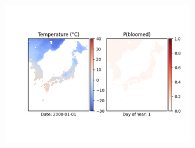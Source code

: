 


![Probability of cherry trees having flowered in Japan throughout the year 2000 according to our model](figures/prob_map.gif) 
